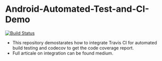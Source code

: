 # Android-Automated-Test-and-CI-Demo

[![Build Status](https://travis-ci.org/multidots/Android-Automated-Test-and-CI-Demo.svg?branch=master)](https://travis-ci.org/multidots/Android-Automated-Test-and-CI-Demo)

- This repository demostarates how to integrate Travis CI for automated build testing and codecov to get the code coverage report.
- Full articale on integration can be found medium.
